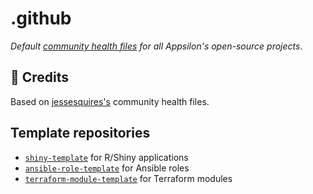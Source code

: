 # .github

*Default [community health
files](https://help.github.com/en/github/building-a-strong-community/creating-a-default-community-health-file)
for all Appsilon's open-source projects*.

## :pray: Credits

Based on
[jessesquires's](https://github.com/jessesquires/.github/blob/1e21d860dc1f3886446e2f97f87bc65d652e36ac/README.md)
community health files.

## Template repositories

- [`shiny-template`](https://github.com/Appsilon/shiny-template) for R/Shiny
  applications
- [`ansible-role-template`](https://github.com/Appsilon/ansible-role-template)
  for Ansible roles
- [`terraform-module-template`](https://github.com/Appsilon/terraform-module-template)
  for Terraform modules
